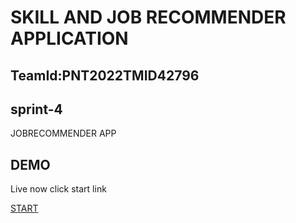 

# SKILL AND JOB RECOMMENDER APPLICATION
## TeamId:PNT2022TMID42796
## sprint-4
JOBRECOMMENDER APP
## DEMO
Live now click start link

[START](http://159.122.183.79:30599/)

  

  

